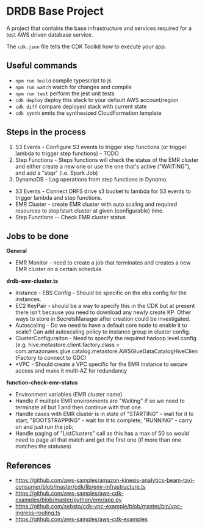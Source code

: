 # DRDB Base Project
A project that contains the base infrastructure and services required for a test AWS driven database service.

The `cdk.json` file tells the CDK Toolkit how to execute your app.

## Useful commands

 * `npm run build`   compile typescript to js
 * `npm run watch`   watch for changes and compile
 * `npm run test`    perform the jest unit tests
 * `cdk deploy`      deploy this stack to your default AWS account/region
 * `cdk diff`        compare deployed stack with current state
 * `cdk synth`       emits the synthesized CloudFormation template

## Steps in the process
1. S3 Events - Configure S3 events to trigger step functions (or trigger lambda to trigger step functions) - TODO
2. Step Functions - Steps functions will check the status of the EMR cluster and either create a new one or use the one that's active ("WAITING"), and add a "step" (i.e. Spark Job)
3. DynamoDB - Log operations from step functions in Dynamo.



* S3 Events - Connect DRFS drive s3 bucket to lambda for S3 events to trigger lambda and step functions.
* EMR Cluster - create EMR cluster with auto scaling and required resources to stop/start cluster at given (configurable) time.
* Step Functions
-- Check EMR cluster status


## Jobs to be done

**General**
* EMR Monitor - need to create a job that terminates and creates a new EMR cluster on a certain schedule. 

**drdb-emr-cluster.ts**
* Instance - EBS Config - Should be specific on the ebs config for the instances. 
* EC2 KeyPair - should be a way to specify this in the CDK but at present there isn't because you need to download any newly create KP. Other ways to store in SecretsManager after creation could be investigated.
* Autoscaling - Do we need to have a default core node to enable it to scale?  Can add autoscaling policy to instance group in cluster config.
* ClusterConfiguraiton - Need to specify the required hadoop level config (e.g. hive.metastore.client.factory.class = com.amazonaws.glue.catalog.metastore.AWSGlueDataCatalogHiveClientFactory to connect to GDC)
* *VPC - Should create a VPC specific for the EMR instance to secure access and make it multi-AZ for redundancy

**function-check-emr-status**
* Environment variables (EMR cluster name)
* Handle if multiple EMR environments are "Waiting" if so we need to terminate all but 1 and then continue with that one.
* Handle cases with EMR cluster is in state of "STARTING" - wait for it to start; "BOOTSTRAPPING" - wait for it to complete; "RUNNING" - carry on and just run the job; 
* Handle paging of "ListClusters" call as this has a max of 50 so would need to page all that match and get the first one (if more than one matches the statuses)

## References
* https://github.com/aws-samples/amazon-kinesis-analytics-beam-taxi-consumer/blob/master/cdk/lib/emr-infrastructure.ts
* https://github.com/aws-samples/aws-cdk-examples/blob/master/python/emr/app.py
* https://github.com/sebsto/cdk-vpc-example/blob/master/bin/vpc-ingress-routing.ts
* https://github.com/aws-samples/aws-cdk-examples